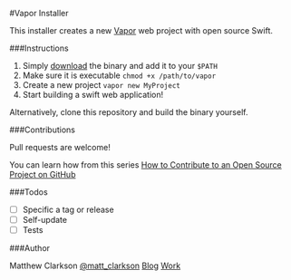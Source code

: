 #Vapor Installer

This installer creates a new [Vapor](https://github.com/tannernelson/vapor) web project with open source Swift.

###Instructions

1. Simply [download](https://github.com/mpclarkson/vapor-installer/raw/master/vapor) the binary and add it to your `$PATH`
2. Make sure it is executable `chmod +x /path/to/vapor`
2. Create a new project `vapor new MyProject`
3. Start building a swift web application!

Alternatively, clone this repository and build the binary yourself.

###Contributions

Pull requests are welcome!

You can learn how from this series [How to Contribute to an Open Source Project on GitHub](https://egghead.io/series/how-to-contribute-to-an-open-source-project-on-github)

###Todos

- [ ] Specific a tag or release
- [ ] Self-update
- [ ] Tests

###Author

Matthew Clarkson
[@matt_clarkson](https://twitter.com/matt_clarkson)
[Blog](https://mpclarkson.github.io)
[Work](https://hilenium.com)
